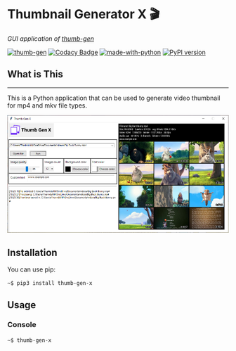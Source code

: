 # Thumbnail Generator X 🎬

*GUI application of [thumb-gen](https://github.com/truethari/thumb-gen)*

[![thumb-gen](https://github.com/truethari/thumb-gen-x/actions/workflows/thumb-gen.yml/badge.svg)](https://github.com/truethari/thumb-gen-x/actions/workflows/thumb-gen.yml)
[![Codacy Badge](https://app.codacy.com/project/badge/Grade/2a1c1e6a10694afebf5bda787d8127ab)](https://www.codacy.com/gh/truethari/thumb-gen-x/dashboard?utm_source=github.com&amp;utm_medium=referral&amp;utm_content=truethari/thumb-gen-x&amp;utm_campaign=Badge_Grade)
[![made-with-python](https://img.shields.io/badge/Made%20with-Python-1f425f.svg)](https://www.python.org/)
[![PyPI version](https://badge.fury.io/py/thumb-gen-x.svg)](https://badge.fury.io/py/thumb-gen-x)

## What is This

--------
This is a Python application that can be used to generate video thumbnail for mp4 and mkv file types.

[![Imgur](https://github.com/truethari/thumb-gen-x/blob/master/screenshots/MainUI.png?raw=true)](https://github.com/truethari/thumb-gen-x/blob/master/screenshots/MainUI.png)

## Installation

You can use pip:

```console
~$ pip3 install thumb-gen-x
```

## Usage

### Console

``` console
~$ thumb-gen-x
```
